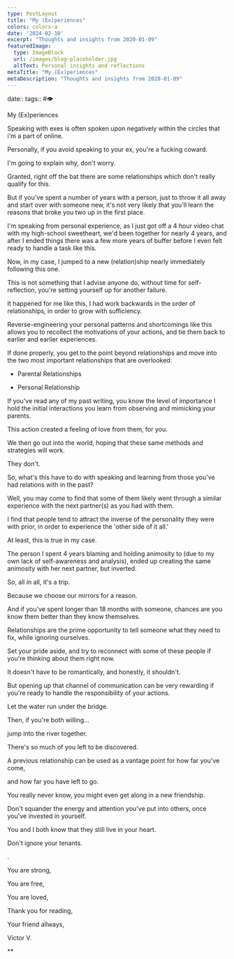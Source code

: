```yaml
---
type: PostLayout
title: "My (Ex)periences"
colors: colors-a
date: '2024-02-10'
excerpt: "Thoughts and insights from 2020-01-09"
featuredImage:
  type: ImageBlock
  url: /images/blog-placeholder.jpg
  altText: Personal insights and reflections
metaTitle: "My (Ex)periences"
metaDescription: "Thoughts and insights from 2020-01-09"
---
```

date:: 
tags:: #👁

My (Ex)periences

Speaking with exes is often spoken upon negatively within the circles that i'm a part of online.

Personally, if you avoid speaking to your ex, you're a fucking coward.

I'm going to explain why, don't worry.

Granted, right off the bat there are some relationships which don't really qualify for this.

But if you've spent a number of years with a person, just to throw it all away and start over with someone new, it's not very likely that you'll learn the reasons that broke you two up in the first place.

I'm speaking from personal experience, as I just got off a 4 hour video chat with my high-school sweetheart, we'd been together for nearly 4 years, and after I ended things there was a few more years of buffer before I even felt ready to handle a task like this.

Now, in my case, I jumped to a new (relation)ship nearly immediately following this one.

This is not something that I advise anyone do, without time for self-reflection, you're setting yourself up for another failure.

It happened for me like this, I had work backwards in the order of relationships, in order to grow with sufficiency.

Reverse-engineering your personal patterns and shortcomings like this allows you to recollect the motivations of your actions, and tie them back to earlier and earlier experiences.

If done properly, you get to the point beyond relationships and move into the two most important relationships that are overlooked:

-   Parental Relationships

-   Personal Relationship

If you've read any of my past writing, you know the level of importance I hold the initial interactions you learn from observing and mimicking your parents.

This action created a feeling of love from them, for you.

We then go out into the world, hoping that these same methods and strategies will work.

They don't.

So, what's this have to do with speaking and learning from those you've had relations with in the past?

Well, you may come to find that some of them likely went through a similar experience with the next partner(s) as you had with them.

I find that people tend to attract the inverse of the personality they were with prior, in order to experience the 'other side of it all.'

At least, this is true in my case.

The person I spent 4 years blaming and holding animosity to (due to my own lack of self-awareness and analysis), ended up creating the same animosity with her next partner, but inverted.

So, all in all, it's a trip.

Because we choose our mirrors for a reason.

And if you've spent longer than 18 months with someone, chances are you know them better than they know themselves.

Relationships are the prime opportunity to tell someone what they need to fix, while ignoring ourselves.

Set your pride aside, and try to reconnect with some of these people if you're thinking about them right now.

It doesn't have to be romantically, and honestly, it shouldn't.

But opening up that channel of communication can be very rewarding if you're ready to handle the responsibility of your actions.

Let the water run under the bridge.

Then, if you're both willing...

jump into the river together.

There's so much of you left to be discovered.

A previous relationship can be used as a vantage point for how far you've come,

and how far you have left to go.

You really never know, you might even get along in a new friendship.

Don't squander the energy and attention you've put into others, once you've invested in yourself.

You and I both know that they still live in your heart.

Don't ignore your tenants.

.

You are strong,

You are free,

You are loved,

Thank you for reading,

Your friend allways,

Victor V.

**